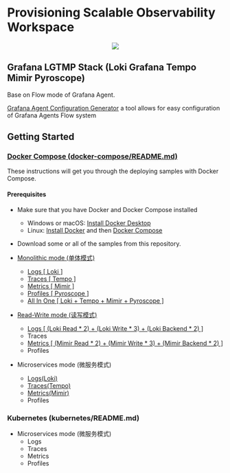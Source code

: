# Provisioning Scalable Observability Workspace

<p align="center">

<a href="https://github.com/qclaogui/codelab-monitoring/actions/workflows/ci.yml">
  <img src="https://github.com/qclaogui/codelab-monitoring/actions/workflows/ci.yml/badge.svg">
</a>

</p>

## Grafana LGTMP Stack (Loki Grafana Tempo Mimir Pyroscope)

Base on Flow mode of Grafana Agent.

[Grafana Agent Configuration Generator](https://github.com/grafana/agent-configurator) a tool allows for easy configuration of Grafana Agents Flow system

## Getting Started

### [Docker Compose (docker-compose/README.md)](./docker-compose)

These instructions will get you through the deploying samples with Docker Compose.

#### Prerequisites

- Make sure that you have Docker and Docker Compose installed
  - Windows or macOS: [Install Docker Desktop](https://www.docker.com/get-started)
  - Linux: [Install Docker](https://www.docker.com/get-started) and then [Docker Compose](https://github.com/docker/compose)
- Download some or all of the samples from this repository.

- [Monolithic mode (单体模式)](./docker-compose/monolithic-mode)
  - [Logs [ Loki ]](./docker-compose/monolithic-mode/logs)
  - [Traces [ Tempo ]](./docker-compose/monolithic-mode/traces)
  - [Metrics [ Mimir ]](./docker-compose/monolithic-mode/metrics)
  - [Profiles [ Pyroscope ]](./docker-compose/monolithic-mode/profiles)
  - [All In One [ Loki + Tempo + Mimir + Pyroscope ]](./docker-compose/monolithic-mode/all-in-one)

- [Read-Write mode (读写模式)](./docker-compose/read-write-mode/README.md)
  - [Logs [ (Loki Read * 2) + (Loki Write * 3) + (Loki Backend * 2) ]](./docker-compose/read-write-mode/logs)
  - Traces
  - [Metrics [ (Mimir Read * 2) + (Mimir Write * 3) + (Mimir Backend * 2) ]](./docker-compose/read-write-mode/metrics)
  - Profiles

- Microservices mode (微服务模式)
  - [Logs(Loki)](./docker-compose/microservices-mode/logs)
  - [Traces(Tempo)](./docker-compose/microservices-mode/traces)
  - [Metrics(Mimir)](./docker-compose/microservices-mode/metrics)
  - Profiles

### Kubernetes (kubernetes/README.md)

- Microservices mode (微服务模式)
  - Logs
  - Traces
  - Metrics
  - Profiles
